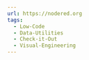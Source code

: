 ```yaml
---
url: https://nodered.org
tags:
  - Low-Code
  - Data-Utilities
  - Check-it-Out
  - Visual-Engineering
---
```


